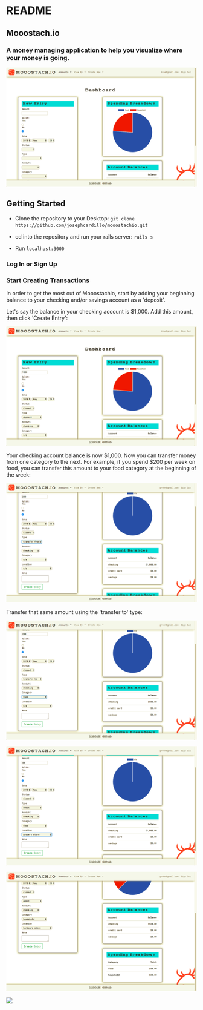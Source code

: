 # README

## Mooostach.io
### A money managing application to help you visualize where your money is going.

![](dashboard-screenshot.png)

## Getting Started

* Clone the repository to your Desktop:
`git clone https://github.com/josephcardillo/mooostachio.git`

* cd into the repository and run your rails server:
`rails s`

* Run `localhost:3000`

### Log In or Sign Up

### Start Creating Transactions

In order to get the most out of Mooostachio, start by adding your beginning balance to your checking and/or savings account as a 'deposit'.

Let's say the balance in your checking account is $1,000. Add this amount, then click 'Create Entry':

![](first-entry.png)

Your checking account balance is now $1,000. Now you can transfer money from one category to the next. For example, if you spend $200 per week on food, you can transfer this amount to your food category at the beginning of the week:

![](transfer-from.png)

Transfer that same amount using the 'transfer to' type:

![](transfer-to.png)

![](first-debit-entry.png)

![](after-second-entry.png)

![](cheking-balance.png)

